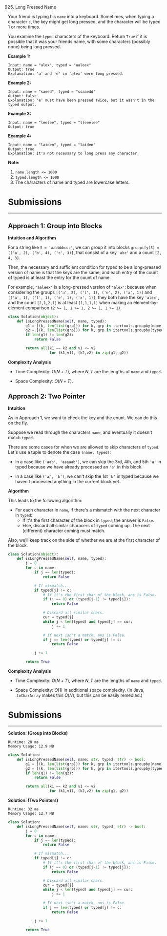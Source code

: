 925. Long Pressed Name

Your friend is typing his `name` into a keyboard.  Sometimes, when typing a character `c`, the key might get long pressed, and the character will be typed 1 or more times.

You examine the `typed` characters of the keyboard.  Return `True` if it is possible that it was your friends name, with some characters (possibly none) being long pressed.

 

**Example 1:**
```
Input: name = "alex", typed = "aaleex"
Output: true
Explanation: 'a' and 'e' in 'alex' were long pressed.
```

**Example 2:**
```
Input: name = "saeed", typed = "ssaaedd"
Output: false
Explanation: 'e' must have been pressed twice, but it wasn't in the typed output.
```

**Example 3:**
```
Input: name = "leelee", typed = "lleeelee"
Output: true
```

**Example 4:**
```
Input: name = "laiden", typed = "laiden"
Output: true
Explanation: It's not necessary to long press any character.
```

**Note:**

1. `name.length <= 1000`
1. `typed.length <= 1000`
1. The characters of name and typed are lowercase letters.

# Submissions
---
## Approach 1: Group into Blocks
**Intuition and Algorithm**

For a string like `S = 'aabbbbccc'`, we can group it into blocks `groupify(S) = [('a', 2), ('b', 4), ('c', 3)]`, that consist of a key `'abc'` and a count `[2, 4, 3]`.

Then, the necessary and sufficient condition for typed to be a long-pressed version of name is that the keys are the same, and each entry of the count of typed is at least the entry for the count of name.

For example, `'aaleex'` is a long-pressed version of `'alex'`: because when considering the groups `[('a', 2), ('l', 1), ('e', 2), ('x', 1)]` and `[('a', 1), ('l', 1), ('e', 1), ('x', 1)]`, they both have the key `'alex'`, and the count `[2,1,2,1]` is at least `[1,1,1,1]` when making an element-by-element comparison `(2 >= 1, 1 >= 1, 2 >= 1, 1 >= 1)`.

```python
class Solution(object):
    def isLongPressedName(self, name, typed):
        g1 = [(k, len(list(grp))) for k, grp in itertools.groupby(name)]
        g2 = [(k, len(list(grp))) for k, grp in itertools.groupby(typed)]
        if len(g1) != len(g2):
            return False

        return all(k1 == k2 and v1 <= v2
                   for (k1,v1), (k2,v2) in zip(g1, g2))
```

**Complexity Analysis**

* Time Complexity: $O(N+T)$, where $N, T$ are the lengths of `name` and `typed`.

* Space Complexity: $O(N+T)$.

## Approach 2: Two Pointer
**Intuition**

As in Approach 1, we want to check the key and the count. We can do this on the fly.

Suppose we read through the characters `name`, and eventually it doesn't match `typed`.

There are some cases for when we are allowed to skip characters of `typed`. Let's use a tuple to denote the case `(name, typed)`:

* In a case like `('aab', 'aaaaab')`, we can skip the 3rd, 4th, and 5th `'a'` in typed because we have already processed an `'a'` in this block.

* In a case like `('a', 'b')`, we can't skip the 1st `'b'` in typed because we haven't processed anything in the current block yet.

**Algorithm**

This leads to the following algorithm:

* For each character in `name`, if there's a mismatch with the next character in `typed`:
    * If it's the first character of the block in `typed`, the answer is `False`.
    * Else, discard all similar characers of `typed` coming up. The next (different) character coming must match.

Also, we'll keep track on the side of whether we are at the first character of the block.

```python
class Solution(object):
    def isLongPressedName(self, name, typed):
        j = 0
        for c in name:
            if j == len(typed):
                return False

            # If mismatch...
            if typed[j] != c:
                # If it's the first char of the block, ans is False.
                if (j == 0) or (typed[j-1] != typed[j]):
                    return False

                # Discard all similar chars.
                cur = typed[j]
                while j < len(typed) and typed[j] == cur:
                    j += 1

                # If next isn't a match, ans is False.
                if j == len(typed) or typed[j] != c:
                    return False

            j += 1

        return True
```

**Complexity Analysis**

* Time Complexity: $O(N+T)$, where $N, T$ are the lengths of `name` and `typed`.

* Space Complexity: $O(1)$ in additional space complexity. (In Java, .`toCharArray` makes this $O(N)$, but this can be easily remedied.)

# Submissions
---
**Solution: (Group into Blocks)**
```
Runtime: 28 ms
Memory Usage: 12.9 MB
```
```python
class Solution:
    def isLongPressedName(self, name: str, typed: str) -> bool:
        g1 = [(k, len(list(grp))) for k, grp in itertools.groupby(name)]
        g2 = [(k, len(list(grp))) for k, grp in itertools.groupby(typed)]
        if len(g1) != len(g2):
            return False

        return all(k1 == k2 and v1 <= v2
                   for (k1,v1), (k2,v2) in zip(g1, g2))
```

**Solution: (Two Pointers)**
```
Runtime: 32 ms
Memory Usage: 12.7 MB
```
```python
class Solution:
    def isLongPressedName(self, name: str, typed: str) -> bool:
        j = 0
        for c in name:
            if j == len(typed):
                return False

            # If mismatch...
            if typed[j] != c:
                # If it's the first char of the block, ans is False.
                if (j == 0) or (typed[j-1] != typed[j]):
                    return False

                # Discard all similar chars.
                cur = typed[j]
                while j < len(typed) and typed[j] == cur:
                    j += 1

                # If next isn't a match, ans is False.
                if j == len(typed) or typed[j] != c:
                    return False

            j += 1

        return True
```